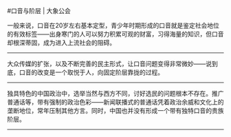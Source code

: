 #口音与阶层 | 大象公会

一般来说，口音在20岁左右基本定型，青少年时期形成的口音就是鉴定社会地位的有效标签——出身寒门的人可以努力积累可观的财富，习得海量的知识，但口音却根深蒂固，成为进入上流社会的阻碍。

---

大众传媒的扩张，以及不断完善的民主形式，让口音问题变得非常微妙——说到底，口音的改变是一个取悦于人，向固定阶层靠拢的过程。

---

独具特色的中国政治中，选举当然与西方不同，讨好选民的问题根本不存在。推广普通话等，带有强制的政治色彩——新闻联播式的普通话凭着政治余威和文化上的垄断地位，常年压制其他方言。同时，中国也并没有形成一个带有独特口音的贵族阶层。

---

